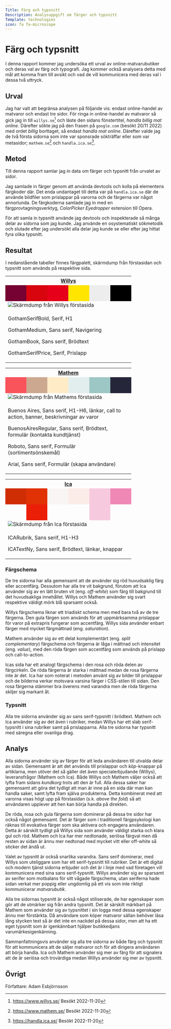 ```yaml
---
Title: Färg och typsnitt
Description: Analysuppgift om färger och typsnitt
Template: technologies
icon: fa fa-microscope
---
```


<div class="content-full" markdown="1">

Färg och typsnitt
=======================

I denna rapport kommer jag undersöka ett urval av online-matvarubutiker och deras val av färg och typografi. Jag kommer också analysera detta med mål att komma fram till avsikt och vad de vill kommunicera med deras val i dessa två uttryck.

Urval
-----------------------

Jag har valt att begränsa analysen på följande vis: endast online-handel av matvaror och endast tre sidor. För ringa in online-handel av matvaror så gick jag in till `willys.se`[^1] och läste den sidans fönstertitel, *handla billig mat online*. Därefter sökte jag på den frasen på `google.com` (besökt 20/11 2022) med ordet *billig* borttaget, så endast *handla mat online*. Därefter valde jag de två första sidorna som inte var sponsrade sökträffar eller som var metasidor; `mathem.se`[^2] och `handla.ica.se`[^3].

Metod
-----------------------

Till denna rapport samlar jag in data om färger och typsnitt från urvalet av sidor.

Jag samlade in färger genom att använda devtools och kolla på elementens färgkoder där. Det enda undantaget till detta var på `handla.ica.se` där de använde bildfiler som prislappar på varorna och de färgerna var något annorlunda. De färgkoderna samlade jag in med en färgprovtagningsverktyg, *ColorPicker Eyedropper* extension till Opera.

För att samla in typsnitt använde jag devtools och inspekterade så många delar av sidorna som jag kunde. Jag använde en osystematiskt sökmetodik och slutade efter jag undersökt alla delar jag kunde se eller efter jag hittat fyra olika typsnitt.

Resultat
-----------------------

I nedanstående tabeller finnes färgpalett, skärmdump från förstasidan och typsnitt som används på respektive sida.

<table>
<th colspan="6"><a href="https://www.willys.se/">Willys</a></th>
<tr>
<td style="height: 50px; width: 50px; background-color: #760133">
<td style="height: 50px; width: 50px; background-color: #d8050e">
<td style="height: 50px; width: 50px; background-color: #e6001a">
<td style="height: 50px; width: 50px; background-color: #ffe500">
<td style="height: 50px; width: 50px; background-color: #ededed">
<td style="height: 50px; width: 50px; background-color: #000">
</tr>
<tr>
<td colspan="6">
<img src="../image/willys.png?w=960" alt="Skärmdump från Willys förstasida">
</td>
</tr>
<tr>
<td colspan="6">
<p>GothamSerifBold, Serif, H1</p>
<p>GothamMedium, Sans serif, Navigering</p>
<p>GothamBook, Sans serif, Brödtext</p>
<p>GothamSerifPrice, Serif, Prislapp</p>
</td>
</tr>
</table>

<table>
<th colspan="6"><a href="https://www.mathem.se/">Mathem</a></th>
<tr>
<td style="height: 50px; width: 50px; background-color: #f9535c">
<td style="height: 50px; width: 50px; background-color: #cda890">
<td style="height: 50px; width: 50px; background-color: #ffecc7">
<td style="height: 50px; width: 50px; background-color: #e2eeee">
<td style="height: 50px; width: 50px; background-color: #9dc7c5">
<td style="height: 50px; width: 50px; background-color: #26263a">
</tr>
<tr>
<td colspan="6">
<img src="../image/mathem.png?w=960" alt="Skärmdump från Mathems förstasida">
</td>
</tr>
<tr>
<td colspan="6">
<p>Buenos Aires, Sans serif, H1-H6, länkar, call to action, banner, beskrivningar av varor</p>
<p>BuenosAiresRegular, Sans serif, Brödtext, formulär (kontakta kundtjänst)</p>
<p>Roboto, Sans serif, Formulär (sortimentsönskemål)</p>
<p>Arial, Sans serif, Formulär (skapa användare)</p>
</tr>
</table>

<table>
<th colspan="6"><a href="https://handla.ica.se/">Ica</a></th>
<tr>
<td style="height: 50px; width: 50px; background-color: #cf2e05">
<td style="height: 50px; width: 50px; background-color: #e13205">
<td style="height: 50px; width: 50px; background-color: #f9f5f5">
<td style="height: 50px; width: 50px; background-color: #fcece7">
<td style="height: 50px; width: 50px; background-color: #f7c9de">
<td style="height: 50px; width: 50px; background-color: #f088b6">
</tr>
<tr>
<td style="height: 50px; width: 50px">
<td style="height: 50px; width: 50px; background-color: #eb1f07">
<td style="height: 50px; width: 50px">
<td style="height: 50px; width: 50px">
<td style="height: 50px; width: 50px; background-color: #f7c9de">
<td style="height: 50px; width: 50px">
</tr>
<tr>
<td colspan="6">
<img src="../image/ica.png?w=960" alt="Skärmdump från Ica förstasida">
</td>
</tr>
<tr>
<td colspan="6">
<p>ICARubrik, Sans serif, H1-H3</p>
<p>ICATextNy, Sans serif, Brödtext, länkar, knappar</p>
</td>
</tr>
</table>

### Färgschema

De tre sidorna har alla gemensamt att de använder sig röd huvudsaklig färg eller accentfärg. Dessutom har alla tre vit bakgrund, förutom att Ica använder sig av en lätt bruten vit (eng. *off-white*) som färg till bakgrund till det huvudsakliga innehållet. Willys och Mathem använder sig svart respektive väldigt mörk blå sparsamt också.

Willys färgschema liknar ett triadiskt schema men med bara två av de tre färgerna.  Den gula färgen som används för att uppmärksamma prislappar för varor på extrapris fungerar som accentfärg. Willys sida använder enbart färger med mycket färgmättnad (eng. *saturation*).

Mathem använder sig av ett delat komplementärt (eng. *split complementary*) färgschema och färgerna är låga i mättnad och intensitet (eng. *value*), med den röda färgen som accentfärg som används på prislapp och call-to-action.

Icas sida har ett analogt färgschema i den rosa och röda delen av färgcirkeln. De röda färgerna är starka i mättnad medan de rosa färgerna inte är det. Ica har som noterat i metoden använt sig av bilder till prislappar och de bilderna verkar motsvara varsina färger i CSS-stilen till sidan. Den rosa färgerna stämmer bra överens med varandra men de röda färgerna skiljer sig markant åt.

### Typsnitt

Alla tre sidorna använder sig av sans serif-typsnitt i brödtext. Mathem och Ica använder sig av det även i rubriker, medan Willys har ett slab serif-typsnitt i sina rubriker samt på prislapparna. Alla tre sidorna har typsnitt med säregna eller ovanliga drag.

Analys
-----------------------

Alla sidorna använder sig av färger för att leda användaren till utvalda delar av sidan. Gemensamt är att det används till prislappar och *köp*-knappar på artiklarna, men utöver det så gäller det även specialerbjudande (Willys), leveransfrågor (Mathem och Ica). Både Willys och Mathem väljer också att lyfta fram sidans *kundkorg* trots att den är full. Alla dessa saker har gemensamt att göra det tydligt att man är inne på en sida där man kan handla saker, samt lyfta fram själva produkterna. Detta kombinerat med att varorna visas högt upp på förstasidan (s.k. *above the fold*) så att användaren upplever att hen kan börja handla på direkten.

De röda, rosa och gula färgerna som dominerar på dessa tre sidor har också något gemensamt. Det är färger som i traditionell färgpsykologi kan räknas till evokativa färger som ska aktivera och engagera användaren. Detta är särskilt tydligt på Willys sida som använder väldigt starka och klara gul och röd. Mathem och Ica har mer nedtonade, seriösa färgval men då resten av sidan är ännu mer nedtonad med mycket vitt eller off-white så sticker det ändå ut.

Valet av typsnitt är också snarlika varandra. Sans serif dominerar, med Willys som uteliggare som har ett serif-typsnitt till rubriker. Det är ett digital och modern tjänst sidorna erbjuder och det är i linje med vad företagen vill kommunicera med sina sans serif-typsnitt. Willys använder sig av sparsamt av serifer som motbalans för sitt vågade färgschema, utan seriferna hade sidan verkat mer poppig eller ungdomlig på ett vis som inte riktigt kommunicerar *matvarubutik*.

Alla tre sidornas typsnitt är också något stiliserade, de har egenskaper som gör att de utmärker sig från andra typsnitt. Det är särskilt märkbart på Mathem som använder sig av typsnittet i sin logga med dessa egenskaper ännu mer förstärkta. Då användare som köper matvaror sällan behöver läsa lång stycken text så är det inte en nackdel på dessa sidor, men att ha ett eget typsnitt som är igenkännbart hjälper butikkedjans varumärkesigenkänning.

Sammanfattningsvis använder sig alla tre sidorna av både färg och typsnitt för att kommunicera att de säljer matvaror och för att dirigera användaren att börja handla. Ica och Mathem använder sig mer av färg för att signalera att de är seriösa och trovärdiga medan Willys använder sig mer av typsnitt.

Övrigt
-----------------------

Författare: Adam Esbjörnsson

[^1]: https://www.willys.se/ Besökt 2022-11-20
[^2]: https://www.mathem.se/ Besökt 2022-11-20
[^3]: https://handla.ica.se/ Besökt 2022-11-20

</div>